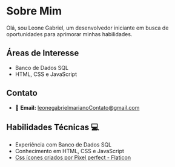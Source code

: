 # Sobre Mim

Olá, sou Leone Gabriel, um desenvolvedor iniciante em busca de oportunidades para aprimorar minhas habilidades.

## Áreas de Interesse

- Banco de Dados SQL
- HTML, CSS e JavaScript

## Contato

- &#x1F4E7; **Email:** leonegabrielmarianoContato@gmail.com

## Habilidades Técnicas 💻

- Experiência com Banco de Dados SQL
- Conhecimento em HTML, CSS e JavaScript
- <a href="https://www.flaticon.com/br/icones-gratis/css" title="css ícones">Css ícones criados por Pixel perfect - Flaticon</a>







  

